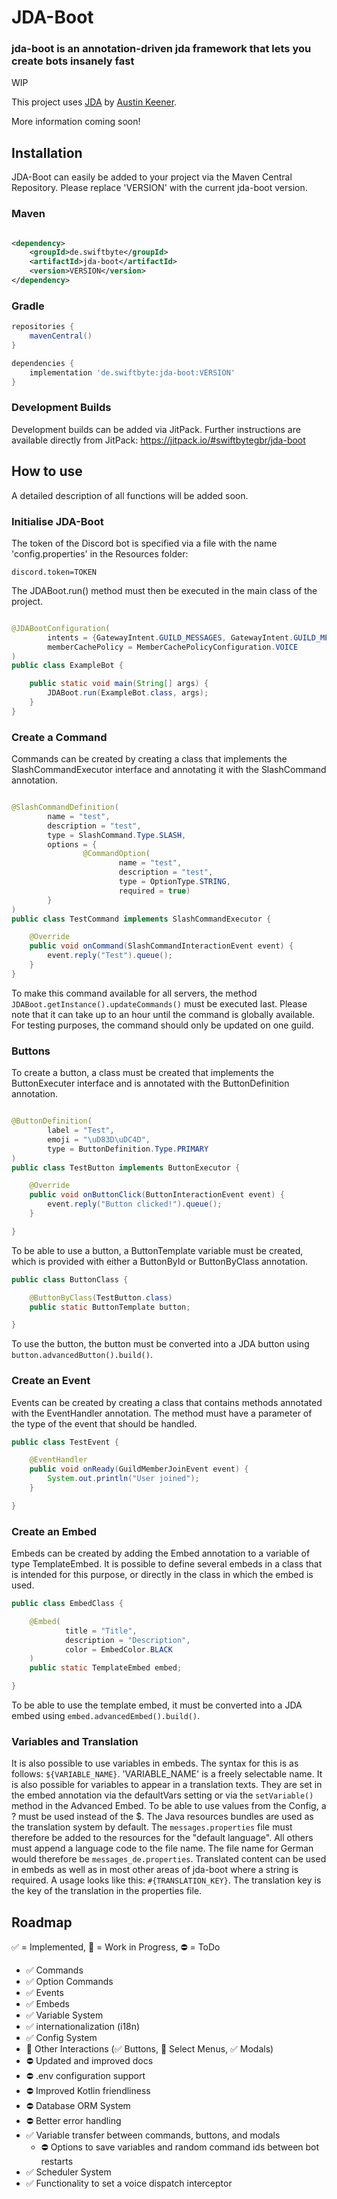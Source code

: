 # JDA-Boot

### jda-boot is an annotation-driven jda framework that lets you create bots insanely fast

WIP

This project uses [JDA](https://github.com/DV8FromTheWorld/JDA) by [Austin Keener](https://github.com/DV8FromTheWorld/).

More information coming soon!

## Installation

JDA-Boot can easily be added to your project via the Maven Central Repository. Please replace 'VERSION' with the current
jda-boot version.

### Maven

```xml

<dependency>
    <groupId>de.swiftbyte</groupId>
    <artifactId>jda-boot</artifactId>
    <version>VERSION</version>
</dependency>
```

### Gradle

```groovy
repositories {
    mavenCentral()
}

dependencies {
    implementation 'de.swiftbyte:jda-boot:VERSION'
}
```

### Development Builds

Development builds can be added via JitPack. Further instructions are available directly from
JitPack: https://jitpack.io/#swiftbytegbr/jda-boot

## How to use

A detailed description of all functions will be added soon.

### Initialise JDA-Boot

The token of the Discord bot is specified via a file with the name 'config.properties' in the Resources folder:

```properties
discord.token=TOKEN
```

The JDABoot.run() method must then be executed in the main class of the project.

```java

@JDABootConfiguration(
        intents = {GatewayIntent.GUILD_MESSAGES, GatewayIntent.GUILD_MESSAGE_REACTIONS},
        memberCachePolicy = MemberCachePolicyConfiguration.VOICE
)
public class ExampleBot {

    public static void main(String[] args) {
        JDABoot.run(ExampleBot.class, args);
    }
}
```

### Create a Command

Commands can be created by creating a class that implements the SlashCommandExecutor interface and annotating it with
the SlashCommand annotation.

```java

@SlashCommandDefinition(
        name = "test",
        description = "test",
        type = SlashCommand.Type.SLASH,
        options = {
                @CommandOption(
                        name = "test",
                        description = "test",
                        type = OptionType.STRING,
                        required = true)
        }
)
public class TestCommand implements SlashCommandExecutor {

    @Override
    public void onCommand(SlashCommandInteractionEvent event) {
        event.reply("Test").queue();
    }
}
```

To make this command available for all servers, the method `JDABoot.getInstance().updateCommands()` must be executed
last. Please note that it can take up to an hour until the command is globally available. For testing purposes, the
command should only be updated on one guild.

### Buttons

To create a button,
a class must be created that implements the ButtonExecuter interface
and is annotated with the ButtonDefinition annotation.

```java

@ButtonDefinition(
        label = "Test",
        emoji = "\uD83D\uDC4D",
        type = ButtonDefinition.Type.PRIMARY
)
public class TestButton implements ButtonExecutor {

    @Override
    public void onButtonClick(ButtonInteractionEvent event) {
        event.reply("Button clicked!").queue();
    }

}
```

To be able to use a button, a ButtonTemplate variable must be created,
which is provided with either a ButtonById or ButtonByClass annotation.

```java
public class ButtonClass {

    @ButtonByClass(TestButton.class)
    public static ButtonTemplate button;

}
```

To use the button, the button must be converted into a JDA button using `button.advancedButton().build()`.

### Create an Event

Events can be created by creating a class that contains methods annotated with the EventHandler annotation. The method
must have a parameter of the type of the event that should be handled.

```java
public class TestEvent {

    @EventHandler
    public void onReady(GuildMemberJoinEvent event) {
        System.out.println("User joined");
    }

}
```

### Create an Embed

Embeds can be created by adding the Embed annotation to a variable of type TemplateEmbed. It is possible to define
several embeds in a class that is intended for this purpose, or directly in the class in which the embed is used.

```java
public class EmbedClass {

    @Embed(
            title = "Title",
            description = "Description",
            color = EmbedColor.BLACK
    )
    public static TemplateEmbed embed;

}
```

To be able to use the template embed, it must be converted into a JDA embed
using `embed.advancedEmbed().build()`.

### Variables and Translation

It is also possible to use variables in embeds. The syntax for this is as follows: `${VARIABLE_NAME}`. 'VARIABLE_NAME'
is a freely selectable name. It is also possible for variables to appear in a translation texts. They are set in the
embed annotation via the defaultVars setting or via the `setVariable()` method in the Advanced Embed. To be able to use
values from the Config, a ? must be used instead of the $. The Java resources bundles are used as the translation system
by default. The `messages.properties` file must therefore be added to the resources for the "default language". All
others must append a language code to the file name. The file name for German would therefore
be `messages_de.properties`. Translated content can be used in embeds as well as in most other areas of jda-boot where a
string is required. A usage looks like this: `#{TRANSLATION_KEY}`. The translation key is the key of the translation in
the properties file.

## Roadmap

✅ = Implemented, 🚧 = Work in Progress, ⛔ = ToDo

- ✅ Commands
- ✅ Option Commands
- ✅ Events
- ✅ Embeds
- ✅ Variable System
- ✅ internationalization (i18n)
- ✅ Config System
- 🚧 Other Interactions (✅ Buttons, 🚧 Select Menus, ✅ Modals)
- ⛔ Updated and improved docs
- ⛔ .env configuration support
- ⛔ Improved Kotlin friendliness
- ⛔ Database ORM System
- ⛔ Better error handling
- ✅ Variable transfer between commands, buttons, and modals
  - ⛔ Options to save variables and random command ids between bot restarts
- ✅ Scheduler System
- ✅ Functionality to set a voice dispatch interceptor


